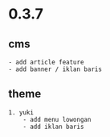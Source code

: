 # 0.3.7
## cms
    - add article feature
    - add banner / iklan baris
## theme
    1. yuki
        - add menu lowongan
        - add iklan baris